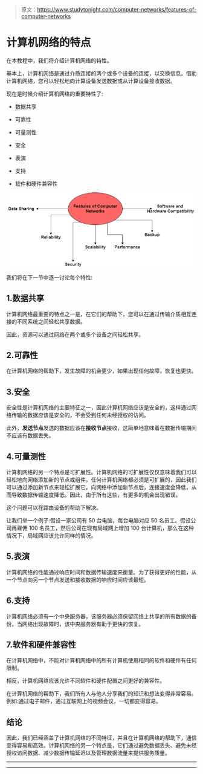> 原文：<https://www.studytonight.com/computer-networks/features-of-computer-networks>

# 计算机网络的特点

在本教程中，我们将介绍计算机网络的特性。

基本上，计算机网络是通过介质连接的两个或多个设备的连接，以交换信息。借助计算机网络，您可以轻松地向计算设备发送数据或从计算设备接收数据。

现在是时候介绍计算机网络的重要特性了:

*   数据共享

*   可靠性

*   可量测性

*   安全

*   表演

*   支持

*   软件和硬件兼容性

![](img/ad087aa5bb2b2cecf17b2cf64a41664f.png)

我们将在下一节中逐一讨论每个特性:

## 1.数据共享

计算机网络最重要的特点之一是，在它们的帮助下，您可以在通过传输介质相互连接的不同系统之间轻松共享数据。

因此，资源可以通过网络在两个或多个设备之间轻松共享。

## 2.可靠性

在计算机网络的帮助下，发生故障的机会更少，如果出现任何故障，恢复也更快。

## 3.安全

安全性是计算机网络的主要特征之一，因此计算机网络应该是安全的，这样通过网络传输的数据应该是安全的，不会受到任何未经授权的访问。

此外，**发送节点**发送的数据应该在**接收节点**接收，这简单地意味着在数据传输期间不应该有数据丢失。

## 4.可量测性

计算机网络的另一个特点是可扩展性。计算机网络的可扩展性仅仅意味着我们可以轻松地向网络添加新的节点或组件。任何计算机网络都必须是可扩展的，因此我们可以通过添加新节点来轻松扩展它。向网络中添加新节点后，连接速度会降低，从而导致数据传输速度降低。因此，由于所有这些，有更多的机会出现错误。

这个问题可以在路由设备的帮助下解决。

让我们举一个例子:假设一家公司有 50 台电脑，每台电脑对应 50 名员工。假设公司再雇佣 100 名员工，然后公司在现有局域网上增加 100 台计算机，那么在这种情况下，局域网应该允许同样的情况。

## 5.表演

计算机网络的性能通过响应时间和数据传输速度来衡量。为了获得更好的性能，从一个节点向另一个节点发送和接收数据的响应时间应该最短。

## 6.支持

计算机网络必须有一个中央服务器，该服务器必须保留网络上共享的所有数据的备份。当网络出现故障时，该中央服务器有助于更快的恢复。

## 7.软件和硬件兼容性

在计算机网络中，不能对计算机网络中的所有计算机使用相同的软件和硬件有任何限制。

相反，计算机网络应该允许不同软件和硬件配置之间更好的兼容性。

在计算机网络的帮助下，我们所有人与他人分享我们的知识和想法变得非常容易。例如:通过电子邮件，通过互联网上的视频会议，一切都变得容易。

## 结论

因此，我们已经涵盖了计算机网络的不同特征，并且在计算机网络的帮助下，通信变得容易和高效。计算机网络的另一个特点是，它们通过避免数据丢失、避免未经授权访问数据、减少数据传输延迟以及管理数据流量来提供服务质量。



* * *

* * *